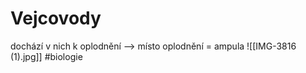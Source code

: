 # Vejcovody
dochází v nich k oplodnění --> místo oplodnění = ampula
![[IMG-3816 (1).jpg]]
#biologie 